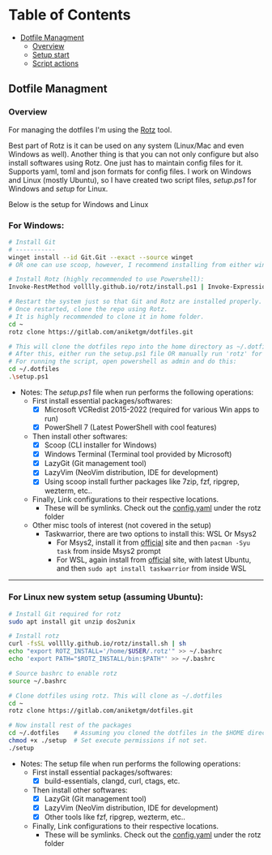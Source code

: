 # Table of Contents

- [Dotfile Managment](#dotfile-managment)
  - [Overview](#overview)
  - [Setup start](#setup-start)
  - [Script actions](#script-actions)

## Dotfile Managment

### Overview

For managing the dotfiles I'm using the [Rotz](https://github.com/volllly/rotz) tool.

Best part of Rotz is it can be used on any system (Linux/Mac and even Windows as well).
Another thing is that you can not only configure but also install softwares using Rotz.
One just has to maintain config files for it. Supports yaml, toml and json formats for config files.
I work on Windows and Linux (mostly Ubuntu), so I have created two script files, _setup.ps1_ for Windows and _setup_ for Linux.

Below is the setup for Windows and Linux

### For Windows:

```sh
# Install Git
# -----------
winget install --id Git.Git --exact --source winget
# OR one can use scoop, however, I recommend installing from either winget / using official Git executable.

# Install Rotz (highly recommended to use Powershell):
Invoke-RestMethod volllly.github.io/rotz/install.ps1 | Invoke-Expression

# Restart the system just so that Git and Rotz are installed properly.
# Once restarted, clone the repo using Rotz.
# It is highly recommended to clone it in home folder.
cd ~
rotz clone https://gitlab.com/aniketgm/dotfiles.git

# This will clone the dotfiles repo into the home directory as ~/.dotfiles
# After this, either run the setup.ps1 file OR manually run 'rotz' for each packages.
# For running the script, open powershell as admin and do this:
cd ~/.dotfiles
.\setup.ps1
```

- Notes: The _setup.ps1_ file when run performs the following operations:
  - First install essential packages/softwares:
    - [x] Microsoft VCRedist 2015-2022 (required for various Win apps to run)
    - [x] PowerShell 7 (Latest PowerShell with cool features)
  - Then install other softwares:
    - [x] Scoop (CLI installer for Windows)
    - [x] Windows Terminal (Terminal tool provided by Microsoft)
    - [x] LazyGit (Git management tool)
    - [x] LazyVim (NeoVim distribution, IDE for development)
    - [x] Using scoop install further packages like 7zip, fzf, ripgrep, wezterm, etc..
  - Finally, Link configurations to their respective locations.
    - These will be symlinks. Check out the [config.yaml](https://gitlab.com/aniketgm/dotfiles/-/blob/main/config.yaml) under the rotz folder
  - Other misc tools of interest (not covered in the setup)
    - Taskwarrior, there are two options to install this: WSL Or Msys2
      - For Msys2, install it from [official](https://www.msys2.org) site and then `pacman -Syu task` from inside Msys2 prompt
      - For WSL, again install from [official](https://learn.microsoft.com/en-us/windows/wsl/install) site, with latest Ubuntu, and then `sudo apt install taskwarrior` from inside WSL
----

### For Linux new system setup (assuming Ubuntu):

```sh
# Install Git required for rotz
sudo apt install git unzip dos2unix

# Install rotz
curl -fsSL volllly.github.io/rotz/install.sh | sh
echo "export ROTZ_INSTALL='/home/$USER/.rotz'" >> ~/.bashrc
echo 'export PATH="$ROTZ_INSTALL/bin:$PATH"' >> ~/.bashrc

# Source bashrc to enable rotz
source ~/.bashrc

# Clone dotfiles using rotz. This will clone as ~/.dotfiles
cd ~
rotz clone https://gitlab.com/aniketgm/dotfiles.git

# Now install rest of the packages
cd ~/.dotfiles    # Assuming you cloned the dotfiles in the $HOME directory
chmod +x ./setup  # Set execute permissions if not set.
./setup
```

- Notes: The setup file when run performs the following operations:
  - First install essential packages/softwares:
    - [x] build-essentials, clangd, curl, ctags, etc.
  - Then install other softwares:
    - [x] LazyGit (Git management tool)
    - [x] LazyVim (NeoVim distribution, IDE for development)
    - [x] Other tools like fzf, ripgrep, wezterm, etc..
  - Finally, Link configurations to their respective locations.
    - These will be symlinks. Check out the [config.yaml](https://gitlab.com/aniketgm/dotfiles/-/blob/main/config.yaml) under the rotz folder
